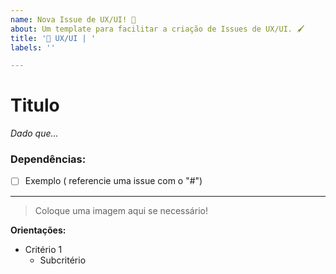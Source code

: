 ```yaml
---
name: Nova Issue de UX/UI! 🎨
about: Um template para facilitar a criação de Issues de UX/UI. 🖌️
title: '🎨 UX/UI | '
labels: ''

---
```


# Titulo
_Dado que..._

### Dependências:
- [ ] Exemplo ( referencie uma issue com o "#")

---

> Coloque uma imagem aqui se necessário! 

**Orientações:**
- Critério 1
  - Subcritério
